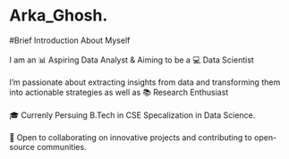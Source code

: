 # Arka_Ghosh.
#Brief Introduction About Myself
<br>
<br>
I am an 📊 Aspiring Data Analyst & Aiming to be a 💻 Data Scientist
<br>
<br>
I’m passionate about extracting insights from data and transforming them into actionable strategies as well as  📚 Research Enthusiast
<br>
<br>
🎓 Currenly Persuing B.Tech in CSE Specalization in Data Science.
<br>
<br>
🚀 Open to collaborating on innovative projects and contributing to open-source communities.
